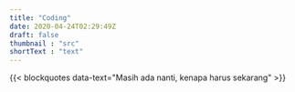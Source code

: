 ```yaml
---
title: "Coding"
date: 2020-04-24T02:29:49Z
draft: false
thumbnail : "src"
shortText : "text"
---
```

{{< blockquotes data-text="Masih ada nanti, kenapa harus sekarang" >}}

